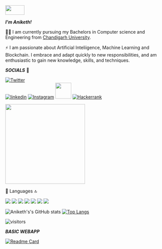 <img src="https://user-images.githubusercontent.com/74004409/138744651-645f07c9-67f2-4e47-b9da-c4107688d9be.gif" width="60" height="30" /> 

***I'm Aniketh!***

👨‍💻 I am currently pursuing my Bachelors in Computer science and Engineering from [Chandigarh University](https://www.cuchd.in/).

⚡ I am passionate about Artificial Inteliigence, Machine Learning and Blockchain. I embrace and adapt quickly to new responsibilities,
    and am enthusiastic to gain new knowledge, skills, and techniques.


***SOCIALS*** 🧒

[![Twitter](https://img.shields.io/twitter/url/https/twitter.com/bukotsunikki.svg?style=social&label=Follow%20%40aniketh_88)](https://twitter.com/aniketh_88)  
[![linkedin](https://img.shields.io/badge/LinkedIn-0077B5?style=for-the-badge&logo=linkedin&logoColor=white)](https://www.linkedin.com/in/aniketh-paul-7728691bb/) 
[![Instagram](https://img.shields.io/badge/Instagram-E4405F?style=for-the-badge&logo=instagram&logoColor=white)](https://www.instagram.com/__.aniketh.__/) 
[<img src="https://user-images.githubusercontent.com/74004409/138851160-124cc006-bcd8-4390-b660-96b6d6b32417.png" width="50">](https://medium.com/@aniketh131)
[![Hackerrank](https://img.shields.io/badge/-Hackerrank-2EC866?style=for-the-badge&logo=HackerRank&logoColor=white)](https://www.hackerrank.com/aniketh131)

<img src="https://user-images.githubusercontent.com/74004409/138739272-90b79a36-5251-4957-af1d-57dac05bd2ab.jpg" width="250">

🚀 Languages 🔝

<img src="https://img.shields.io/badge/Python-FFD43B?style=for-the-badge&logo=python&logoColor=darkgreen"> <img src="https://img.shields.io/badge/HTML5-E34F26?style=for-the-badge&logo=html5&logoColor=white"> <img src="https://img.shields.io/badge/CSS3-1572B6?style=for-the-badge&logo=css3&logoColor=white"> <img src="https://img.shields.io/badge/C-00599C?style=for-the-badge&logo=c&logoColor=white"> <img src="https://img.shields.io/badge/C%2B%2B-00599C?style=for-the-badge&logo=c%2B%2B&logoColor=white"> <img src="https://img.shields.io/badge/Java-ED8B00?style=for-the-badge&logo=java&logoColor=white"> <img src="https://img.shields.io/badge/Solidity-e6e6e6?style=for-the-badge&logo=solidity&logoColor=black">

![Aniketh's's GitHub stats](https://github-readme-stats.vercel.app/api?username=anipaul2&theme=vision-friendly-dark&show_icons=true) [![Top Langs](https://github-readme-stats.vercel.app/api/top-langs/?username=anipaul2&layout=compact)](https://github.com/anuraghazra/github-readme-stats)

![visitors](https://visitor-badge.laobi.icu/badge?page_id=anipaul2.anipaul2)


***BASIC WEBAPP***

[![Readme Card](https://github-readme-stats.vercel.app/api/pin/?username=anipaul2&repo=python-and-html)](https://github.com/anipaul2/github-readme-stats)


<!--START_SECTION:activity-->



<!--END_SECTION:activity-->



<!--
**anipaul2/anipaul2** is a ✨ _special_ ✨ repository because its `README.md` (this file) appears on your GitHub profile.

Here are some ideas to get you started:

- 🔭 I’m currently working on ...
- 🌱 I’m currently learning ...
- 👯 I’m looking to collaborate on ...
- 🤔 I’m looking for help with ...
- 💬 Ask me about ...
- 📫 How to reach me: ...
- 😄 Pronouns: ...
- ⚡ Fun fact: ...
-->
